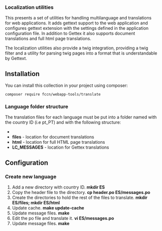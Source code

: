 
### Localization utilities

This presents a set of utilities for handling multilanguage and translations for web applications. It adds gettext support to the web application and configures gettext extension with the settings defined in the application configuration file. In addition to Gettex it also supports document translations and full html page translations.

The localization utilities also provide a twig integration, providing a twig filter and a utility for parsing twig pages into a format that is understandable by Gettext.

## Installation

You can install this collection in your project using composer:
```
composer require fccn/webapp-tools/translate

```


### Language folder structure

The translation files for each language must be put into a folder named with the country ID (i.e pt_PT) and with the following structure:

- **<contry ID>**
 - **files** - location for document translations
 - **html** - location for full HTML page translations
 - **LC_MESSAGES** - location for Gettex translations

## Configuration



### Create new language

1. Add a new directory with country ID. **mkdir ES**
1. Copy the header file to the directory. **cp header.po ES/messages.po**
1. Create the directories to hold the rest of the files to translate. **mkdir ES/files; mkdir ES/html**
1. Update cache. **make update-cache**
1. Update message files. **make**
1. Edit the po file and translate it. **vi ES/messages.po**
1. Update message files. **make**
